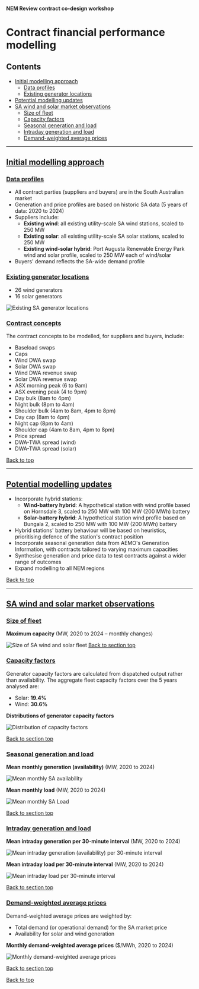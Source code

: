 #### **NEM Review contract co-design workshop**

# Contract financial performance modelling<a name="contract-financial-performance-modelling"></a>

<a name="top"></a>
<a name="contents"></a>
## Contents

* [Initial modelling approach](#initial-modelling-approach)
  * [Data profiles](#data-profiles)
  * [Existing generator locations](#existing-generator-locations)
* [Potential modelling updates](#potential-modelling-updates)
* [SA wind and solar market observations](#sa-wind-and-solar-market-observations)
  * [Size of fleet](#size-of-fleet)
  * [Capacity factors](#capacity-factors)
  * [Seasonal generation and load](#seasonal-generation-and-load)
  * [Intraday generation and load](#intraday-generation-and-load)
  * [Demand-weighted average prices](#demand-weighted-average-prices)

---

## [Initial modelling approach](#initial-modelling-approach)
<a name="initial-modelling-approach"></a>

### [Data profiles](#data-profiles)
<a name="data-profiles"></a>

* All contract parties (suppliers and buyers) are in the South Australian market
* Generation and price profiles are based on historic SA data (5 years of data: 2020 to 2024)
* Suppliers include:
  - **Existing wind**: all existing utility-scale SA wind stations, scaled to 250 MW
  - **Existing solar**: all existing utility-scale SA solar stations, scaled to 250 MW
  - **Existing wind-solar hybrid**: Port Augusta Renewable Energy Park wind and solar profile, scaled to 250 MW each of wind/solar
* Buyers' demand reflects the SA-wide demand profile

### [Existing generator locations](#existing-generator-locations)
<a name="existing-generator-locations"></a>

* 26 wind generators
* 16 solar generators

![Existing SA generator locations](./charts/sa_generator_locations.png)

### [Contract concepts](#contract-concepts)
<a name="contract-concepts"></a>

The contract concepts to be modelled, for suppliers and buyers, include:
* Baseload swaps
* Caps
* Wind DWA swap
* Solar DWA swap
* Wind DWA revenue swap
* Solar DWA revenue swap
* ASX morning peak (6 to 9am)
* ASX evening peak (4 to 9pm)
* Day bulk (8am to 4pm)
* Night bulk (8pm to 4am)
* Shoulder bulk (4am to 8am, 4pm to 8pm)
* Day cap (8am to 4pm)
* Night cap (8pm to 4am)
* Shoulder cap (4am to 8am, 4pm to 8pm)
* Price spread
* DWA-TWA spread (wind)
* DWA-TWA spread (solar)

[Back to top](#top)

---

## [Potential modelling updates](#potential-modelling-updates)
<a name="potential-modelling-updates"></a>

* Incorporate hybrid stations:
  * **Wind-battery hybrid**: A hypothetical station with wind profile based on Hornsdale 3, scaled to 250 MW with 100 MW (200 MWh) battery
  * **Solar-battery hybrid**: A hypothetical station wind profile based on Bungala 2, scaled to 250 MW with 100 MW (200 MWh) battery
* Hybrid stations' battery behaviour will be based on heuristics, prioritising defence of the station's contract position
* Incorporate seasonal generation data from AEMO's Generation Information, with contracts tailored to varying maximum capacities
* Synthesise generation and price data to test contracts against a wider range of outcomes
* Expand modelling to all NEM regions

[Back to top](#top)

---

## [SA wind and solar market observations](#sa-wind-and-solar-market-observations)
<a name="sa-wind-and-solar-market-observations"></a>

### [Size of fleet](#size-of-fleet)
<a name="size-of-fleet"></a>

**Maximum capacity** (MW, 2020 to 2024 – monthly changes)

![Size of SA wind and solar fleet](./charts/growth_of_sa_fleet.png)
[Back to section top](#sa-wind-and-solar-market-observations)

### [Capacity factors](#capacity-factors)
<a name="capacity-factors"></a>

Generator capacity factors are calculated from dispatched output rather than availability. The aggregate fleet capacity factors over the 5 years analysed are:
* Solar: **19.4%**
* Wind: **30.6%**

**Distributions of generator capacity factors**

![Distribution of capacity factors](./charts/sa_fleet_capacity_factors.png)

[Back to section top](#sa-wind-and-solar-market-observations)

### [Seasonal generation and load](#seasonal-generation-and-load)
<a name="seasonal-generation-and-load"></a>

**Mean monthly generation (availability)** (MW, 2020 to 2024)

![Mean monthly SA availability](./charts/sa_mean_monthly_generation.png)

**Mean monthly load** (MW, 2020 to 2024)

![Mean monthly SA Load](./charts/sa_mean_monthly_load.png)

[Back to section top](#sa-wind-and-solar-market-observations)

### [Intraday generation and load](#intraday-generation-and-load)
<a name="intraday-generation-and-load"></a>

**Mean intraday generation per 30-minute interval** (MW, 2020 to 2024)

![Mean intraday generation (availability) per 30-minute interval](./charts/sa_mean_intraday_generation.png)

**Mean intraday load per 30-minute interval** (MW, 2020 to 2024)

![Mean intraday load per 30-minute interval](./charts/sa_mean_intraday_load.png)

[Back to section top](#sa-wind-and-solar-market-observations)

### [Demand-weighted average prices](#demand-weighted-average-prices)
<a name="demand-weighted-average-prices"></a>

Demand-weighted average prices are weighted by:
* Total demand (or operational demand) for the SA market price
* Availability for solar and wind generation

**Monthly demand-weighted average prices** ($/MWh, 2020 to 2024)

![Monthly demand-weighted average prices](./charts/dwa_prices_sa_monthly.png)

[Back to section top](#sa-wind-and-solar-market-observations)

[Back to top](#top)